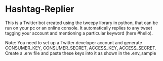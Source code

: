 # Hashtag-Replier

This is a Twitter bot created using the tweepy library in python, that can be run on your pc or an online console. It automatically replies to any tweet tagging your account and mentioning a particular keyword (here #hello).

Note: You need to set up a Twitter developer account and generate CONSUMER_KEY, CONSUMER_SECRET, ACCESS_KEY, ACCESS_SECRET. Create a .env file and paste these keys into it as shown in the .env_sample
